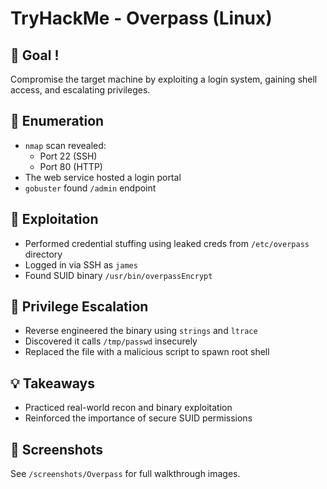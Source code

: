 # TryHackMe - Overpass (Linux)

## 🎯 Goal !
Compromise the target machine by exploiting a login system, gaining shell access, and escalating privileges.

## 🔎 Enumeration
- `nmap` scan revealed:
  - Port 22 (SSH)
  - Port 80 (HTTP)
- The web service hosted a login portal
- `gobuster` found `/admin` endpoint

## 🧨 Exploitation
- Performed credential stuffing using leaked creds from `/etc/overpass` directory
- Logged in via SSH as `james`
- Found SUID binary `/usr/bin/overpassEncrypt`

## 🔼 Privilege Escalation
- Reverse engineered the binary using `strings` and `ltrace`
- Discovered it calls `/tmp/passwd` insecurely
- Replaced the file with a malicious script to spawn root shell

## 💡 Takeaways
- Practiced real-world recon and binary exploitation
- Reinforced the importance of secure SUID permissions

## 📸 Screenshots
See `/screenshots/Overpass` for full walkthrough images.
